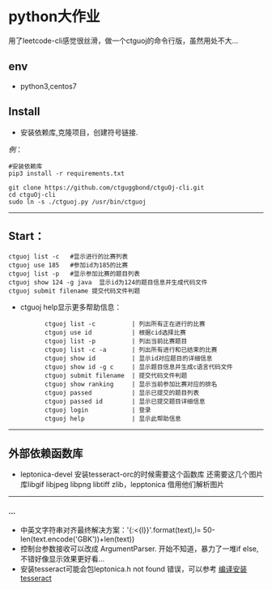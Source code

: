 # python大作业

用了leetcode-cli感觉很丝滑，做一个ctguoj的命令行版，虽然用处不大...

## env
- python3,centos7


## Install
- 安装依赖库,克隆项目，创建符号链接.

*例*：

```
#安装依赖库
pip3 install -r requirements.txt

git clone https://github.com/ctguggbond/ctguOj-cli.git
cd ctguOj-cli 
sudo ln -s ./ctguoj.py /usr/bin/ctguoj 
```

***
## Start：

```
ctguoj list -c   #显示进行的比赛列表
ctguoj use 185   #参加id为185的比赛
ctguoj list -p	 #显示参加比赛的题目列表
ctguoj show 124 -g java  显示id为124的题目信息并生成代码文件
ctguoj submit filename 提交代码文件判题
```

- ctguoj help显示更多帮助信息：

```
          ctguoj list -c          | 列出所有正在进行的比赛
          ctguoj use id           | 根据cid选择比赛
          ctguoj list -p          | 列出当前比赛题目
          ctguoj list -c -a       | 列出所有进行和已结束的比赛
          ctguoj show id          | 显示id对应题目的详细信息
          ctguoj show id -g c     | 显示题目信息并生成c语言代码文件
          ctguoj submit filename  | 提交代码文件判题
          ctguoj show ranking     | 显示当前参加比赛对应的排名
	   	  ctguoj passed           | 显示已提交的题目列表
          ctguoj passed id        | 显示已提交题目详细信息
		  ctguoj login            | 登录
          ctguoj help             | 显示此帮助信息
```

***

## 外部依赖函数库
- leptonica-devel  安装tesseract-orc的时候需要这个函数库
还需要这几个图片库libgif libjpeg libpng libtiff zlib，lepptonica 借用他们解析图片

***


#### ...
- 中英文字符串对齐最终解决方案：'{:<{l}}'.format(text),l= 50-len(text.encode('GBK'))+len(text))
- 控制台参数接收可以改成 ArgumentParser.  开始不知道，暴力了一堆if else,不错好像显示效果更好看...
- 安装tesseract可能会包leptonica.h not found 错误，可以参考  [编译安装tesseract](http://www.ggbond.cc/编译安装tesseract )



